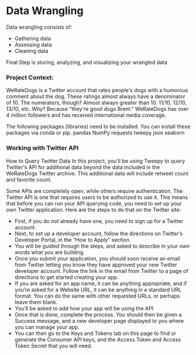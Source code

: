 # Data Wrangling

Data wrangling consists of:
- Gathering data 
- Assessing data
- Cleaning data

Final Step is storing, analyzing, and visualizing your wrangled data

### Project Context: 
WeRateDogs is a Twitter account that rates people's dogs with a humorous comment about the dog. These ratings almost always have a denominator of 10. The numerators, though? Almost always greater than 10. 11/10, 12/10, 13/10, etc. Why? Because "they're good dogs Brent." WeRateDogs has over 4 million followers and has received international media coverage.

The following packages (libraries) need to be installed. You can install these packages via conda or pip.
pandas
NumPy
requests
tweepy
json
seaborn

### Working with Twitter API

How to Query Twitter Data
In this project, you'll be using Tweepy to query Twitter's API for additional data beyond the data included in the WeRateDogs Twitter archive. This additional data will include retweet count and favorite count.

Some APIs are completely open, while others require authentication. The Twitter API is one that requires users to be authorized to use it. This means that before you can run your API querying code, you need to set up your own Twitter application. Here are the steps to do that on the Twitter site:

- First, if you do not already have one, you need to sign up for a Twitter account.
- Next, to set up a developer account, follow the directions on Twitter’s Developer Portal, in the “How to Apply” section.
- You will be guided through the steps, and asked to describe in your own words what you are building.
- Once you submit your application, you should soon receive an email from Twitter letting you know they have approved your new Twitter developer account. Follow the link in the email from Twitter to a page of directions to get started creating your app.
- If you are asked for an app name, it can be anything appropriate, and if you’re asked for a Website URL, it can be anything in a standard URL format. You can do the same with other requested URLs, or perhaps leave them blank.
- You'll be asked to add how your app will be using the API
- Once that is done, complete the process. You should then be given a Success message, and a new developer page displayed to you where you can manage your app.
- You can then go to the Keys and Tokens tab on this page to find or generate the Consumer API keys, and the Access Token and Access Token Secret that you will need.

